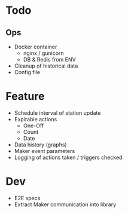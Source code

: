 # Todo

## Ops
- Docker container
  - nginx / gunicorn
  - DB & Redis from ENV
- Cleanup of historical data
- Config file

# Feature
- Schedule interval of station update
- Expirable actions
  - One-Off
  - Count
  - Date
- Data history (graphs)
- Maker event parameters
- Logging of actions taken / triggers checked

# Dev
- E2E specs
- Extract Maker communication into library
